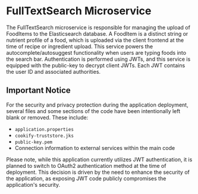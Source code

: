 # FullTextSearch Microservice

The FullTextSearch microservice is responsible for managing the upload of FoodItems to the Elasticsearch database. A FoodItem is a distinct string or nutrient profile of a food, which is uploaded via the client frontend at the time of recipe or ingredient upload. This service powers the autocomplete/autosuggest functionality when users are typing foods into the search bar. Authentication is performed using JWTs, and this service is equipped with the public-key to decrypt client JWTs. Each JWT contains the user ID and associated authorities.



## Important Notice

For the security and privacy protection during the application deployment, several files and some sections of the code have been intentionally left blank or removed. These include:

- `application.properties`
- `cookify-truststore.jks`
- `public-key.pem`
- Connection information to external services within the main code

Please note, while this application currently utilizes JWT authentication, it is planned to switch to OAuth2 authentication method at the time of deployment. This decision is driven by the need to enhance the security of the application, as exposing JWT code publicly compromises the application's security.

